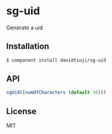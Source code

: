 # sg-uid

Generate a uid

## Installation

```sh
$ component install davidtsuji/sg-uid
```

## API

```javascript
sgUid([numOfCharacters (default 16)])
```

## License

MIT

